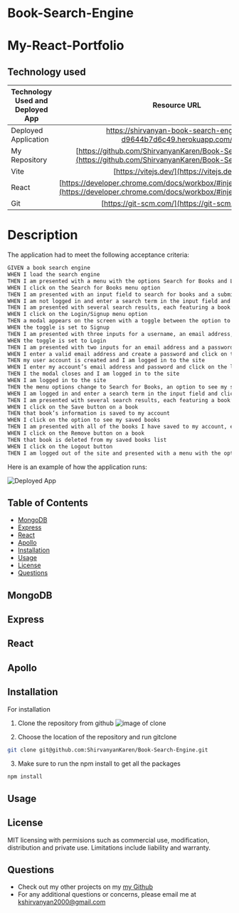 # Book-Search-Engine
# My-React-Portfolio

## Technology used
| Technology Used and Deployed App       | Resource URL           | 
| ------------- |:-------------:| 
| Deployed Application | [https://shirvanyan-book-search-engine-d9644b7d6c49.herokuapp.com/ ](https://shirvanyan-book-search-engine-d9644b7d6c49.herokuapp.com/ ) |
| My Repository | [https://github.com/ShirvanyanKaren/Book-Search-Engine](https://github.com/ShirvanyanKaren/Book-Search-Engine) |
| Vite | [https://vitejs.dev/](https://vitejs.dev/) |
| React | [https://developer.chrome.com/docs/workbox/#injectmanifest_plugin](https://developer.chrome.com/docs/workbox/#injectmanifest_plugin) |
| Git | [https://git-scm.com/](https://git-scm.com/)     | 


# Description



The application had to meet the following acceptance criteria:

```md
GIVEN a book search engine
WHEN I load the search engine
THEN I am presented with a menu with the options Search for Books and Login/Signup and an input field to search for books and a submit button
WHEN I click on the Search for Books menu option
THEN I am presented with an input field to search for books and a submit button
WHEN I am not logged in and enter a search term in the input field and click the submit button
THEN I am presented with several search results, each featuring a book’s title, author, description, image, and a link to that book on the Google Books site
WHEN I click on the Login/Signup menu option
THEN a modal appears on the screen with a toggle between the option to log in or sign up
WHEN the toggle is set to Signup
THEN I am presented with three inputs for a username, an email address, and a password, and a signup button
WHEN the toggle is set to Login
THEN I am presented with two inputs for an email address and a password and login button
WHEN I enter a valid email address and create a password and click on the signup button
THEN my user account is created and I am logged in to the site
WHEN I enter my account’s email address and password and click on the login button
THEN I the modal closes and I am logged in to the site
WHEN I am logged in to the site
THEN the menu options change to Search for Books, an option to see my saved books, and Logout
WHEN I am logged in and enter a search term in the input field and click the submit button
THEN I am presented with several search results, each featuring a book’s title, author, description, image, and a link to that book on the Google Books site and a button to save a book to my account
WHEN I click on the Save button on a book
THEN that book’s information is saved to my account
WHEN I click on the option to see my saved books
THEN I am presented with all of the books I have saved to my account, each featuring the book’s title, author, description, image, and a link to that book on the Google Books site and a button to remove a book from my account
WHEN I click on the Remove button on a book
THEN that book is deleted from my saved books list
WHEN I click on the Logout button
THEN I am logged out of the site and presented with a menu with the options Search for Books and Login/Signup and an input field to search for books and a submit button  
```



Here is an example of how the application runs:

![Deployed App](./Assets/portfoliogif.gif)



## Table of Contents
* [MongoDB](#mongodb)
* [Express](#vite)
* [React](#react)
* [Apollo](#apollo)
* [Installation](#installation)
* [Usage](#usage)
* [License](#license)
* [Questions](#questions) 

## MongoDB

## Express

## React

## Apollo



## Installation

For installation

1. Clone the repository from github
![image of clone](./)

2. Choose the location of the repository and run gitclone 

``` bash
git clone git@github.com:ShirvanyanKaren/Book-Search-Engine.git
 ```

 3. Make sure to run the npm install to get all the packages
```bash
npm install
```

## Usage




## License 
     
MIT licensing with permisions such as commercial use, modification, distribution and private use. Limitations include liability and warranty.

## Questions 

* Check out my other projects on my [my Github](https://github.com/ShirvanyanKaren)
* For any additional questions or concerns, please email me at kshirvanyan2000@gmail.com